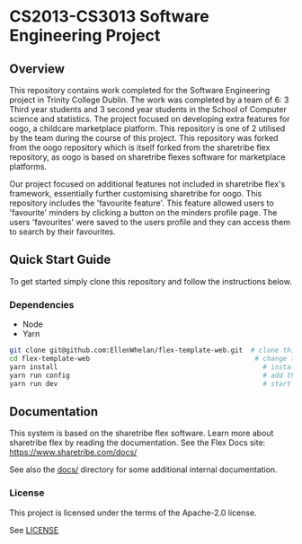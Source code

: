 # CS2013-CS3013 Software Engineering Project 
## Overview
This repository contains work completed for the Software Engineering project in Trinity College Dublin. The work was completed by a team of 6: 3 Third year students and 3 second year students in the School of Computer science and statistics. 
The project focused on developing extra features for oogo, a childcare marketplace platform. This repository is one of 2 utilised by the team during the course of this project. This repository was forked from the oogo repository which is itself forked from the sharetribe flex repository, as oogo is based on sharetribe flexes software for marketplace platforms. 

Our project focused on additional features not included in sharetribe flex's framework, essentially further customising sharetribe for oogo. This repository includes the 'favourite feature'. This feature allowed users to 'favourite' minders by clicking a button on the minders profile page. The users 'favourites' were saved to the users profile and they can access them to search by their favourites. 

## Quick Start Guide 
To get started simply clone this repository and follow the instructions below.

### Dependencies 
* Node
* Yarn 
```sh
git clone git@github.com:EllenWhelan/flex-template-web.git  # clone this repository
cd flex-template-web                                         # change to the cloned directory
yarn install                                                   # install dependencies
yarn run config                                                # add the mandatory env vars to your local config
yarn run dev                                                   # start the dev server, this will open a browser in localhost:3000
```




## Documentation
This system is based on the sharetribe flex software. Learn more about sharetribe flex by reading the documentation.
See the Flex Docs site: https://www.sharetribe.com/docs/

See also the [docs/](docs/) directory for some additional internal documentation.


### License

This project is licensed under the terms of the Apache-2.0 license.

See [LICENSE](LICENSE)


